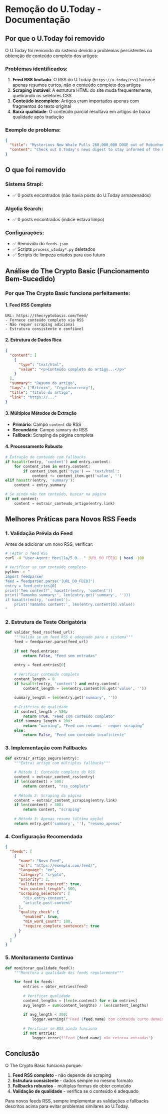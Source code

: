 # Remoção do U.Today - Documentação

## Por que o U.Today foi removido

O U.Today foi removido do sistema devido a problemas persistentes na obtenção de conteúdo completo dos artigos:

### Problemas identificados:

1. **Feed RSS limitado**: O RSS do U.Today (`https://u.today/rss`) fornece apenas resumos curtos, não o conteúdo completo dos artigos
2. **Scraping instável**: A estrutura HTML do site muda frequentemente, quebrando os seletores CSS
3. **Conteúdo incompleto**: Artigos eram importados apenas com fragmentos do texto original
4. **Baixa qualidade**: O conteúdo parcial resultava em artigos de baixa qualidade após tradução

### Exemplo de problema:
```json
{
  "title": "Mysterious New Whale Pulls 260,000,000 DOGE out of Robinhood...",
  "content": "Check out U.Today's news digest to stay informed of the most important updates in the crypto industry"
}
```

## O que foi removido

### Sistema Strapi:
- ✅ 0 posts encontrados (não havia posts do U.Today armazenados)

### Algolia Search:
- ✅ 0 posts encontrados (índice estava limpo)

### Configurações:
- ✅ Removido do `feeds.json`
- ✅ Scripts `process_utoday*.py` deletados
- ✅ Scripts de limpeza criados para uso futuro

## Análise do The Crypto Basic (Funcionamento Bem-Sucedido)

### Por que The Crypto Basic funciona perfeitamente:

#### 1. **Feed RSS Completo**
```
URL: https://thecryptobasic.com/feed/
- Fornece conteúdo completo via RSS
- Não requer scraping adicional
- Estrutura consistente e confiável
```

#### 2. **Estrutura de Dados Rica**
```json
{
  "content": [
    {
      "type": "text/html",
      "value": "<p>Conteúdo completo do artigo...</p>"
    }
  ],
  "summary": "Resumo do artigo",
  "tags": ["Bitcoin", "Cryptocurrency"],
  "title": "Título do artigo",
  "link": "https://..."
}
```

#### 3. **Múltiplos Métodos de Extração**
- **Primário**: Campo `content` do RSS
- **Secundário**: Campo `summary` do RSS  
- **Fallback**: Scraping da página completa

#### 4. **Processamento Robusto**
```python
# Extração de conteúdo com fallbacks
if hasattr(entry, 'content') and entry.content:
    for content_item in entry.content:
        if content_item.get('type') == 'text/html':
            content += content_item.get('value', '')
elif hasattr(entry, 'summary'):
    content = entry.summary

# Se ainda não tem conteúdo, buscar na página
if not content:
    content = extrair_conteudo_artigo(entry.link)
```

## Melhores Práticas para Novos RSS Feeds

### 1. **Validação Prévia do Feed**
Antes de adicionar um novo RSS, verificar:

```bash
# Testar o feed RSS
curl -H "User-Agent: Mozilla/5.0..." [URL_DO_FEED] | head -100

# Verificar se tem conteúdo completo
python -c "
import feedparser
feed = feedparser.parse('[URL_DO_FEED]')
entry = feed.entries[0]
print('Tem content?', hasattr(entry, 'content'))
print('Tamanho summary:', len(entry.get('summary', '')))
if hasattr(entry, 'content'):
    print('Tamanho content:', len(entry.content[0].value))
"
```

### 2. **Estrutura de Teste Obrigatória**
```python
def validar_feed_rss(feed_url):
    """Valida se um feed RSS é adequado para o sistema"""
    feed = feedparser.parse(feed_url)
    
    if not feed.entries:
        return False, "Feed sem entradas"
    
    entry = feed.entries[0]
    
    # Verificar conteúdo completo
    content_length = 0
    if hasattr(entry, 'content') and entry.content:
        content_length = len(entry.content[0].get('value', ''))
    
    summary_length = len(entry.get('summary', ''))
    
    # Critérios de qualidade
    if content_length > 500:
        return True, "Feed com conteúdo completo"
    elif summary_length > 200:
        return "warning", "Feed com resumos - requer scraping"
    else:
        return False, "Feed com conteúdo insuficiente"
```

### 3. **Implementação com Fallbacks**
```python
def extrair_artigo_seguro(entry):
    """Extrai artigo com múltiplos fallbacks"""
    
    # Método 1: Conteúdo completo do RSS
    content = extrair_content_rss(entry)
    if len(content) > 500:
        return content, "rss_completo"
    
    # Método 2: Scraping da página
    content = extrair_content_scraping(entry.link)
    if len(content) > 300:
        return content, "scraping"
    
    # Método 3: Apenas resumo (última opção)
    return entry.get('summary', ''), "resumo_apenas"
```

### 4. **Configuração Recomendada**
```json
{
  "feeds": [
    {
      "name": "Novo Feed",
      "url": "https://exemplo.com/feed/",
      "language": "en",
      "category": "crypto",
      "priority": 2,
      "validation_required": true,
      "min_content_length": 500,
      "scraping_selectors": [
        "div.entry-content",
        "article.post-content"
      ],
      "quality_check": {
        "enabled": true,
        "min_word_count": 100,
        "require_complete_sentences": true
      }
    }
  ]
}
```

### 5. **Monitoramento Contínuo**
```python
def monitorar_qualidade_feed():
    """Monitora a qualidade dos feeds regularmente"""
    
    for feed in feeds:
        entries = obter_entries(feed)
        
        # Verificar qualidade
        content_lengths = [len(e.content) for e in entries]
        avg_length = sum(content_lengths) / len(content_lengths)
        
        if avg_length < 300:
            logger.warning(f"Feed {feed.name} com conteúdo curto demais")
            
        # Verificar se RSS ainda funciona
        if not entries:
            logger.error(f"Feed {feed.name} não retorna entradas")
```

## Conclusão

O The Crypto Basic funciona porque:
1. **Feed RSS completo** - não depende de scraping
2. **Estrutura consistente** - dados sempre no mesmo formato
3. **Fallbacks robustos** - múltiplas formas de obter conteúdo
4. **Validação de qualidade** - verifica se o conteúdo é adequado

Para novos feeds RSS, sempre implementar as validações e fallbacks descritos acima para evitar problemas similares ao U.Today.